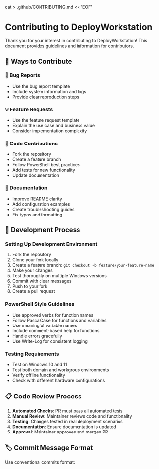 cat > .github/CONTRIBUTING.md << 'EOF'
# Contributing to DeployWorkstation

Thank you for your interest in contributing to DeployWorkstation! This document provides guidelines and information for contributors.

## 🎯 Ways to Contribute

### 🐛 Bug Reports
- Use the bug report template
- Include system information and logs
- Provide clear reproduction steps

### 💡 Feature Requests
- Use the feature request template
- Explain the use case and business value
- Consider implementation complexity

### 🔧 Code Contributions
- Fork the repository
- Create a feature branch
- Follow PowerShell best practices
- Add tests for new functionality
- Update documentation

### 📖 Documentation
- Improve README clarity
- Add configuration examples
- Create troubleshooting guides
- Fix typos and formatting

## 🔄 Development Process

### Setting Up Development Environment
1. Fork the repository
2. Clone your fork locally
3. Create a feature branch: `git checkout -b feature/your-feature-name`
4. Make your changes
5. Test thoroughly on multiple Windows versions
6. Commit with clear messages
7. Push to your fork
8. Create a pull request

### PowerShell Style Guidelines
- Use approved verbs for function names
- Follow PascalCase for functions and variables
- Use meaningful variable names
- Include comment-based help for functions
- Handle errors gracefully
- Use Write-Log for consistent logging

### Testing Requirements
- Test on Windows 10 and 11
- Test both domain and workgroup environments
- Verify offline functionality
- Check with different hardware configurations

## 📋 Code Review Process

1. **Automated Checks**: PR must pass all automated tests
2. **Manual Review**: Maintainer reviews code and functionality
3. **Testing**: Changes tested in real deployment scenarios
4. **Documentation**: Ensure documentation is updated
5. **Approval**: Maintainer approves and merges PR

## 🏷️ Commit Message Format

Use conventional commits format:

